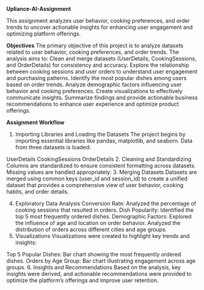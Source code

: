 **Upliance-AI-Assignment**

This assignment analyzes user behavior, cooking preferences, and order trends to uncover actionable insights for enhancing user engagement and optimizing platform offerings.

**Objectives**
The primary objective of this project is to analyze datasets related to user behavior, cooking
preferences, and order trends. The analysis aims to:
 Clean and merge datasets (UserDetails, CookingSessions, and OrderDetails) for consistency
and accuracy.
 Explore the relationship between cooking sessions and user orders to
understand user engagement and purchasing patterns.
 Identify the most popular dishes among users based on order trends.
 Analyze demographic factors influencing user behavior and cooking
preferences.
 Create visualizations to effectively communicate insights.
  Summarize findings and provide actionable business recommendations to
enhance user experience and optimize product offerings.

**Assignment Workflow**
1. Importing Libraries and Loading the Datasets
The project begins by importing essential libraries like pandas, matplotlib, and seaborn. Data from three datasets is loaded:

UserDetails
CookingSessions
OrderDetails
2. Cleaning and Standardizing
Columns are standardized to ensure consistent formatting across datasets.
Missing values are handled appropriately:
3. Merging Datasets
Datasets are merged using common keys (user_id and session_id) to create a unified dataset that provides a comprehensive view of user behavior, cooking habits, and order details.

4. Exploratory Data Analysis
Conversion Rate: Analyzed the percentage of cooking sessions that resulted in orders.
Dish Popularity: Identified the top 5 most frequently ordered dishes.
Demographic Factors:
Explored the influence of age and location on order behavior.
Analyzed the distribution of orders across different cities and age groups.
5. Visualizations
Visualizations were created to highlight key trends and insights:

Top 5 Popular Dishes: Bar chart showing the most frequently ordered dishes.
Orders by Age Group: Bar chart illustrating engagement across age groups.
6. Insights and Recommendations
Based on the analysis, key insights were derived, and actionable recommendations were provided to optimize the platform’s offerings and improve user retention.


